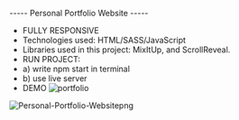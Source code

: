 ----- Personal Portfolio Website -----
- FULLY RESPONSIVE
- Technologies used: HTML/SASS/JavaScript
- Libraries used in this project: MixItUp, and ScrollReveal.
- RUN PROJECT:
- a) write npm start in terminal
- b) use live server
- DEMO
![portfolio](https://user-images.githubusercontent.com/79769638/162846229-902c26b7-c194-487d-9ee1-7581fd438755.gif)

![Personal-Portfolio-Websitepng](https://user-images.githubusercontent.com/79769638/162843478-3852b732-0ca1-4f33-9a94-2e3d837e7877.png)
